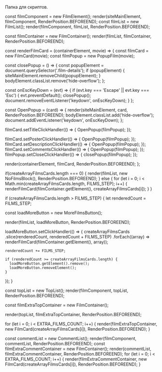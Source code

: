 Папка для скриптов.

const filmComponent = new FilmElement();
render(siteMainElement, filmComponent, RenderPosition.BEFOREEND);
const filmList = new FilmList();
render(filmComponent, filmList, RenderPosition.BEFOREEND);

const filmContainer = new FilmContainer();
render(filmList, filmContainer, RenderPosition.BEFOREEND);

const renderFilmCard = (containerElement, movie) => {
  const filmCard = new FilmCard(movie);
  const filmPopup = new PopupFilm(movie);

  const closePopup = () => {
    const popupElement = document.querySelector('.film-details');
    if (popupElement) {
      siteMainElement.removeChild(popupElement);
    }
    bodyElement.classList.remove('hide-overflow');
  };

  const onEscKeyDown = (evt) => {
    if (evt.key === 'Escape' || evt.key === 'Esc') {
      evt.preventDefault();
      closePopup();
      document.removeEventListener('keydown', onEscKeyDown);
    }
  };

  const OpenPopup = (card) => {
    render(siteMainElement, card, RenderPosition.BEFOREEND);
    bodyElement.classList.add('hide-overflow');
    document.addEventListener('keydown', onEscKeyDown);
  };

  filmCard.setTitleClickHandler(() => {
    OpenPopup(filmPopup);
  });

  filmCard.setPosterClickHandler(() => {
    OpenPopup(filmPopup);
  });
  filmCard.setDescriptionClickHandler(() => {
    OpenPopup(filmPopup);
  });
  filmCard.setCommentsClickHandler(() => {
    OpenPopup(filmPopup);
  });
  filmPopup.setCloseClickHandler(() => {
    closePopup(filmPopup);
  });

  render(containerElement, filmCard, RenderPosition.BEFOREEND);
};

if(createArrayFilmsCards.length === 0) {
  render(filmList, new NoFilmsBlock(), RenderPosition.BEFOREEND);
} else {
  for (let i = 0; i < Math.min(createArrayFilmsCards.length, FILMS_STEP); i++) {
    renderFilmCard(filmContainer.getElement(), createArrayFilmsCards[i]);
  }
}

if (createArrayFilmsCards.length > FILMS_STEP) {
  let renderedCount = FILMS_STEP;

  const loadMoreButton = new MoreFilmsButton();

  render(filmList, loadMoreButton, RenderPosition.BEFOREEND);

  loadMoreButton.setClickHandler(() => {
    createArrayFilmsCards
      .slice(renderedCount, renderedCount + FILMS_STEP)
      .forEach((array) => renderFilmCard(filmContainer.getElement(), array));

    renderedCount += FILMS_STEP;

    if (renderedCount >= createArrayFilmsCards.length) {
      loadMoreButton.getElement().remove();
      loadMoreButton.removeElement();
    }
  });
}

const topList = new TopList();
render(filmComponent, topList, RenderPosition.BEFOREEND);

const filmExtraTopContainer = new FilmContainer();

render(topList, filmExtraTopContainer, RenderPosition.BEFOREEND);

for (let i = 0; i < EXTRA_FILMS_COUNT; i++) {
  render(filmExtraTopContainer, new FilmCard(createArrayFilmsCards[i]), RenderPosition.BEFOREEND);
}

const commentList = new CommentList();
render(filmComponent, commentList, RenderPosition.BEFOREEND);
const filmExtraCommentContainer = new FilmContainer();
render(commentList, filmExtraCommentContainer, RenderPosition.BEFOREEND);
for (let i = 0; i < EXTRA_FILMS_COUNT; i++) {
  render(filmExtraCommentContainer, new FilmCard(createArrayFilmsCards[i]), RenderPosition.BEFOREEND);
}


